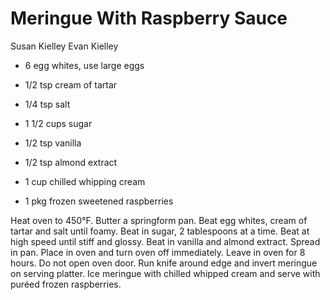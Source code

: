 # Meringue With Raspberry Sauce

Susan Kielley
Evan Kielley

- 6 egg whites, use large eggs
- 1/2 tsp cream of tartar
- 1/4 tsp salt
- 1 1/2 cups sugar
- 1/2 tsp vanilla

- 1/2 tsp almond extract
- 1 cup chilled whipping cream
- 1 pkg frozen sweetened raspberries

Heat oven to 450°F. Butter a springform pan. Beat egg whites, cream of tartar and salt until foamy. Beat in sugar, 2 tablespoons at a time. Beat at high speed until stiff and glossy. Beat in vanilla and almond extract.  Spread in pan. Place in oven and turn oven off immediately. Leave in oven for 8 hours. Do not open oven door. Run knife around edge and invert meringue on serving platter. Ice meringue with chilled whipped cream and serve with puréed frozen raspberries.